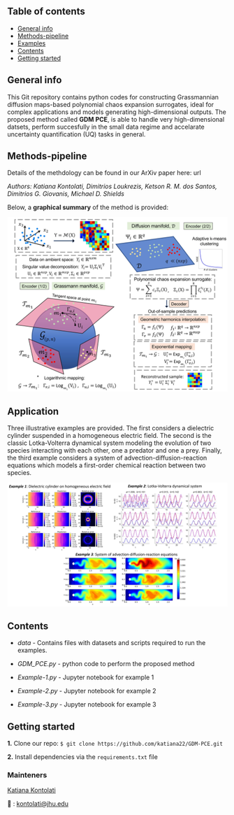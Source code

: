 ## Table of contents
* [General info](#general-info)
* [Methods-pipeline](#methods-pipeline)
* [Examples](#examples)
* [Contents](#contents)
* [Getting started](#getting-started)

## General info

This Git repository contains python codes for constructing Grassmannian diffusion maps-based polynomial chaos expansion surrogates, ideal for complex applications and models generating high-dimensional outputs. The proposed method called **GDM PCE**, is able to handle very high-dimensional datsets, perform succesfully in the small data regime and accelarate uncertainty quantification (UQ) tasks in general.

## Methods-pipeline

Details of the methdology can be found in our ArXiv paper here:  url

*Authors: Katiana Kontolati, Dimitrios Loukrezis, Ketson R. M. dos Santos, Dimitrios G. Giovanis, Michael D. Shields*

Below, a **graphical summary** of the method is provided:

<img src="pipeline.png" width="700">

## Application

Three illustrative examples are provided. The first considers a dielectric cylinder suspended in a homogeneous electric field. The second is the classic Lotka-Volterra dynamical system modeling the evolution of two species interacting with each other, one a predator and one a prey. Finally, the third example considers a system of advection-diffusion-reaction equations which models a first-order chemical reaction between two species. 
 
<img src="applications.png" width="900">
 
## Contents

* _data_ - Contains files with datasets and scripts required to run the examples.

* _GDM_PCE.py_ - python code to perform the proposed method

* _Example-1.py_ - Jupyter notebook for example 1

* _Example-2.py_ - Jupyter notebook for example 2
 
* _Example-3.py_ - Jupyter notebook for example 3

## Getting started
**1.** Clone our repo: ```$ git clone https://github.com/katiana22/GDM-PCE.git```

**2.** Install dependencies via the ```requirements.txt``` file

### Mainteners
[Katiana Kontolati](https://katiana22.github.io/)

:email: : kontolati@jhu.edu



